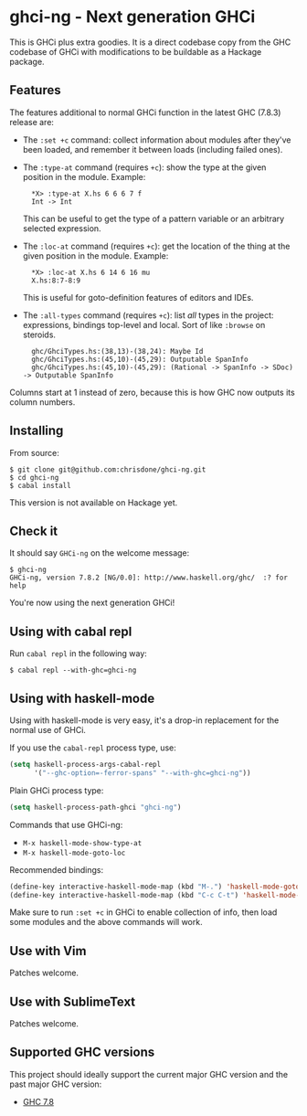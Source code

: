 ghci-ng - Next generation GHCi
=====

This is GHCi plus extra goodies. It is a direct codebase copy from the
GHC codebase of GHCi with modifications to be buildable as a Hackage
package.

## Features

The features additional to normal GHCi function in the latest GHC
(7.8.3) release are:

* The `:set +c` command: collect information about modules after
  they've been loaded, and remember it between loads (including failed
  ones).

* The `:type-at` command (requires `+c`): show the type at the given position in the
  module. Example:

        *X> :type-at X.hs 6 6 6 7 f
        Int -> Int

  This can be useful to get the type of a pattern variable or an
  arbitrary selected expression.

* The `:loc-at` command (requires `+c`): get the location of the thing at the given
  position in the module. Example:

        *X> :loc-at X.hs 6 14 6 16 mu
        X.hs:8:7-8:9

  This is useful for goto-definition features of editors and IDEs.

* The `:all-types` command (requires `+c`): list *all* types in the project:
  expressions, bindings top-level and local. Sort of like `:browse` on
  steroids.

        ghc/GhciTypes.hs:(38,13)-(38,24): Maybe Id
        ghc/GhciTypes.hs:(45,10)-(45,29): Outputable SpanInfo
        ghc/GhciTypes.hs:(45,10)-(45,29): (Rational -> SpanInfo -> SDoc) -> Outputable SpanInfo

Columns start at 1 instead of zero, because this is how GHC now
outputs its column numbers.

## Installing

From source:

    $ git clone git@github.com:chrisdone/ghci-ng.git
    $ cd ghci-ng
    $ cabal install

This version is not available on Hackage yet.

## Check it

It should say `GHCi-ng` on the welcome message:

    $ ghci-ng
    GHCi-ng, version 7.8.2 [NG/0.0]: http://www.haskell.org/ghc/  :? for help

You're now using the next generation GHCi!

## Using with cabal repl

Run `cabal repl` in the following way:

    $ cabal repl --with-ghc=ghci-ng

## Using with haskell-mode

Using with haskell-mode is very easy, it's a drop-in replacement for
the normal use of GHCi.

If you use the `cabal-repl` process type, use:

``` lisp
(setq haskell-process-args-cabal-repl
      '("--ghc-option=-ferror-spans" "--with-ghc=ghci-ng"))
```

Plain GHCi process type:

``` lisp
(setq haskell-process-path-ghci "ghci-ng")
```

Commands that use GHCi-ng:

* `M-x haskell-mode-show-type-at`
* `M-x haskell-mode-goto-loc`

Recommended bindings:

``` lisp
(define-key interactive-haskell-mode-map (kbd "M-.") 'haskell-mode-goto-loc)
(define-key interactive-haskell-mode-map (kbd "C-c C-t") 'haskell-mode-show-type-at)
```

Make sure to run `:set +c` in GHCi to enable collection of info, then
load some modules and the above commands will work.

## Use with Vim

Patches welcome.

## Use with SublimeText

Patches welcome.

## Supported GHC versions

This project should ideally support the current major GHC version and
the past major GHC version:

* [GHC 7.8](https://github.com/ghc/ghc/releases/tag/ghc-7.8.2-release)
